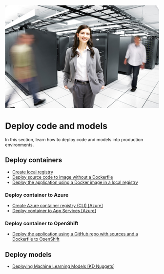 ![data center](./media/GettyImages_85973939.jpg)

# Deploy code and models

In this section, learn how to deploy code and models into production environments.

## Deploy containers

- [Create local registry](createlocalregistry.md)
- [Deploy source code to image without a Dockerfile](./deploycontainerwithoutDockerfile.md)
- [Deploy the application using a Docker image in a local registry](./deploytolocalregistry.md)

### Deploy container to Azure

- [Create Azure container registry (CLI) [Azure]](https://learn.microsoft.com/en-us/azure/container-instances/container-instances-tutorial-prepare-acr)
- [Deploy container to App Services [Azure]](https://learn.microsoft.com/en-us/azure/app-service/quickstart-custom-container?tabs=python&pivots=container-linux-vscode)

### Deploy container to OpenShift

- [Deploy the application using a GitHub repo with sources and a Dockerfile to OpenShift](./deploycontaineropenshift.md)

## Deploy models

- [Deploying Machine Learning Models [KD Nuggets]](https://www.kdnuggets.com/deploying-machine-learning-models-a-step-by-step-tutorial)